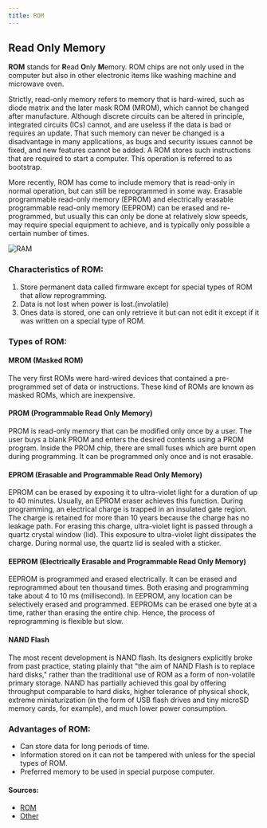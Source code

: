```yaml
---
title: ROM
---
```

## Read Only Memory

**ROM** stands for **R**ead **O**nly **M**emory.  ROM chips are not only used in the computer but also in other electronic items like washing machine and microwave oven.

Strictly, read-only memory refers to memory that is hard-wired, such as diode matrix and the later mask ROM (MROM), which cannot be changed after manufacture. Although discrete circuits can be altered in principle, integrated circuits (ICs) cannot, and are useless if the data is bad or requires an update. That such memory can never be changed is a disadvantage in many applications, as bugs and security issues cannot be fixed, and new features cannot be added. A ROM stores such instructions that are required to start a computer. This operation is referred to as bootstrap.

More recently, ROM has come to include memory that is read-only in normal operation, but can still be reprogrammed in some way. Erasable programmable read-only memory (EPROM) and electrically erasable programmable read-only memory (EEPROM) can be erased and re-programmed, but usually this can only be done at relatively slow speeds, may require special equipment to achieve, and is typically only possible a certain number of times.

![RAM](https://www.tutorialspoint.com/computer_fundamentals/images/rom.jpg)

### Characteristics of ROM:

1. Store permanent data called firmware except for special types of ROM that allow reprogramming.
2. Data is not lost when power is lost.(involatile)
3. Ones data is stored, one can only retrieve it but can not edit it except if it was written on a special type of ROM.

### Types of ROM:

#### MROM (Masked ROM)
The very first ROMs were hard-wired devices that contained a pre-programmed set of data or instructions. These kind of ROMs are known as masked ROMs, which are inexpensive.

#### PROM (Programmable Read Only Memory)
PROM is read-only memory that can be modified only once by a user. The user buys a blank PROM and enters the desired contents using a PROM program. Inside the PROM chip, there are small fuses which are burnt open during programming. It can be programmed only once and is not erasable.

#### EPROM (Erasable and Programmable Read Only Memory)
EPROM can be erased by exposing it to ultra-violet light for a duration of up to 40 minutes. Usually, an EPROM eraser achieves this function. During programming, an electrical charge is trapped in an insulated gate region. The charge is retained for more than 10 years because the charge has no leakage path. For erasing this charge, ultra-violet light is passed through a quartz crystal window (lid). This exposure to ultra-violet light dissipates the charge. During normal use, the quartz lid is sealed with a sticker.

#### EEPROM (Electrically Erasable and Programmable Read Only Memory)
EEPROM is programmed and erased electrically. It can be erased and reprogrammed about ten thousand times. Both erasing and programming take about 4 to 10 ms (millisecond). In EEPROM, any location can be selectively erased and programmed. EEPROMs can be erased one byte at a time, rather than erasing the entire chip. Hence, the process of reprogramming is flexible but slow.

#### NAND Flash
The most recent development is NAND flash. Its designers explicitly broke from past practice, stating plainly that "the aim of NAND Flash is to replace hard disks," rather than the traditional use of ROM as a form of non-volatile primary storage. NAND has partially achieved this goal by offering throughput comparable to hard disks, higher tolerance of physical shock, extreme miniaturization (in the form of USB flash drives and tiny microSD memory cards, for example), and much lower power consumption.

### Advantages of ROM:

* Can store data for long periods of time.
* Information stored on it can not be tampered with unless for the special types of ROM.
* Preferred memory to be used in special purpose computer. 

#### Sources:
* [ROM](https://www.tutorialspoint.com/computer_fundamentals/computer_rom.htm)
* [Other](http://pami.uwaterloo.ca/~basir/ECE124/RAM_ROM_And_Plds.pdf)

